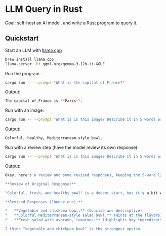 # LLM Query in Rust

Goal: self-host an AI model, and write a Rust program to query it.

## Quickstart

Start an LLM with [llama.cpp](https://github.com/ggml-org/llama.cpp)

```bash
brew install llama.cpp
llama-server -hf ggml-org/gemma-3-12b-it-GGUF
```

Run the program:

```bash
cargo run -- --prompt "What is the capital of France?"
```

Output:

```bash
The capital of France is **Paris**.
```

Run with an image:

```bash
cargo run -- --prompt "What is in this image? Describe it in 5 words or less." --image food.jpeg
```

Output:

```bash
Colorful, healthy, Mediterranean-style bowl.
```

Run with a review step (have the model review its own response):

```bash
cargo run -- --prompt "What is in this image? Describe it in 5 words or less." --image food.jpeg --review
```

Output:

```bash
Okay, here's a review and some revised responses, keeping the 5-word limit in mind.

**Review of Original Response:**

"Colorful, fresh, and healthy bowl" is a decent start, but it's a bit wordy for the prompt's limit. "Healthy" is also a subjective assessment.

**Revised Responses (Choose one):**

*   **Vegetable and chickpea bowl.** (Concise and descriptive)
*   **Colorful Mediterranean-style salad bowl.** (Hints at the flavors)
*   **Fresh salad with avocado, tomatoes.** (Highlights key ingredients)

I think "Vegetable and chickpea bowl" is the strongest option.
```